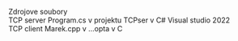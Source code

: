 Zdrojove soubory    
TCP server Program.cs v projektu TCPser v C# Visual studio 2022         
TCP client Marek.cpp v ...opta v C

